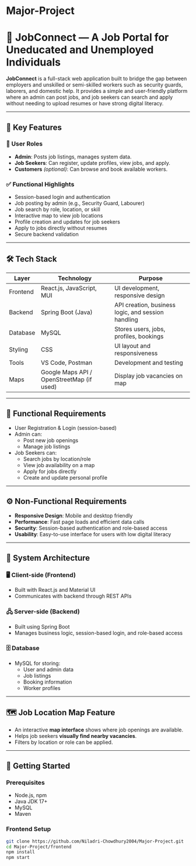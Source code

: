 # Major-Project  
# 👷 JobConnect — A Job Portal for Uneducated and Unemployed Individuals

**JobConnect** is a full-stack web application built to bridge the gap between employers and unskilled or semi-skilled workers such as security guards, laborers, and domestic help. It provides a simple and user-friendly platform where an admin can post jobs, and job seekers can search and apply without needing to upload resumes or have strong digital literacy.

---

## 📌 Key Features

### 👤 User Roles
- **Admin**: Posts job listings, manages system data.
- **Job Seekers**: Can register, update profiles, view jobs, and apply.
- **Customers** *(optional)*: Can browse and book available workers.

### ✅ Functional Highlights
- Session-based login and authentication
- Job posting by admin (e.g., Security Guard, Labourer)
- Job search by role, location, or skill
- Interactive map to view job locations
- Profile creation and updates for job seekers
- Apply to jobs directly without resumes
- Secure backend validation

---

## 🛠️ Tech Stack

| Layer         | Technology                     | Purpose                                           |
|---------------|-------------------------------|---------------------------------------------------|
| Frontend      | React.js, JavaScript, MUI      | UI development, responsive design                 |
| Backend       | Spring Boot (Java)             | API creation, business logic, and session handling|
| Database      | MySQL                          | Stores users, jobs, profiles, bookings            |
| Styling       | CSS                            | UI layout and responsiveness                      |
| Tools         | VS Code, Postman               | Development and testing                           |
| Maps          | Google Maps API / OpenStreetMap (if used) | Display job vacancies on map         |

---

## 🧪 Functional Requirements

- User Registration & Login (session-based)
- Admin can:
  - Post new job openings
  - Manage job listings
- Job Seekers can:
  - Search jobs by location/role
  - View job availability on a map
  - Apply for jobs directly
  - Create and update personal profile

---

## ⚙️ Non-Functional Requirements

- **Responsive Design**: Mobile and desktop friendly
- **Performance**: Fast page loads and efficient data calls
- **Security**: Session-based authentication and role-based access
- **Usability**: Easy-to-use interface for users with low digital literacy


---

## 🧱 System Architecture

### 🖥️ Client-side (Frontend)
- Built with React.js and Material UI
- Communicates with backend through REST APIs

### 🖧 Server-side (Backend)
- Built using Spring Boot
- Manages business logic, session-based login, and role-based access

### 🗄️ Database
- MySQL for storing:
  - User and admin data
  - Job listings
  - Booking information
  - Worker profiles

---

## 🗺️ Job Location Map Feature

- An interactive **map interface** shows where job openings are available.
- Helps job seekers **visually find nearby vacancies**.
- Filters by location or role can be applied.

---

## 🚀 Getting Started

### Prerequisites
- Node.js, npm
- Java JDK 17+
- MySQL
- Maven

### Frontend Setup

```bash
git clone https://github.com/Niladri-Chowdhury2004/Major-Project.git
cd Major-Project/frontend
npm install
npm start
